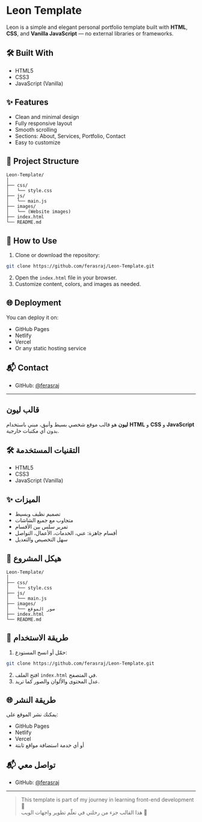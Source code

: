 # Leon Template

Leon is a simple and elegant personal portfolio template built with **HTML**, **CSS**, and **Vanilla JavaScript** — no external libraries or frameworks.

## 🛠️ Built With

- HTML5
- CSS3
- JavaScript (Vanilla)

## ✨ Features

- Clean and minimal design
- Fully responsive layout
- Smooth scrolling
- Sections: About, Services, Portfolio, Contact
- Easy to customize

## 📁 Project Structure

```
Leon-Template/
│
├── css/
│   └── style.css
├── js/
│   └── main.js
├── images/
│   └── (Website images)
├── index.html
└── README.md
```

## 🚀 How to Use

1. Clone or download the repository:

```bash
git clone https://github.com/ferasraj/Leon-Template.git
```

2. Open the `index.html` file in your browser.
3. Customize content, colors, and images as needed.

## 🌐 Deployment

You can deploy it on:

- GitHub Pages
- Netlify
- Vercel
- Or any static hosting service

## 📬 Contact

- GitHub: [@ferasraj](https://github.com/ferasraj)

---

## قالب ليون

**ليون** هو قالب موقع شخصي بسيط وأنيق، مبني باستخدام **HTML** و **CSS** و **JavaScript** بدون أي مكتبات خارجية.

## 🛠️ التقنيات المستخدمة

- HTML5
- CSS3
- JavaScript (Vanilla)

## ✨ الميزات

- تصميم نظيف وبسيط
- متجاوب مع جميع الشاشات
- تمرير سلس بين الأقسام
- أقسام جاهزة: عني، الخدمات، الأعمال، التواصل
- سهل التخصيص والتعديل

## 📁 هيكل المشروع

```
Leon-Template/
│
├── css/
│   └── style.css
├── js/
│   └── main.js
├── images/
│   └── صور الموقع
├── index.html
└── README.md
```

## 🚀 طريقة الاستخدام

1. حمّل أو انسخ المستودع:

```bash
git clone https://github.com/ferasraj/Leon-Template.git
```

2. افتح الملف `index.html` في المتصفح.
3. عدل المحتوى والألوان والصور كما تريد.

## 🌐 طريقة النشر

يمكنك نشر الموقع على:

- GitHub Pages
- Netlify
- Vercel
- أو أي خدمة استضافة مواقع ثابتة

## 📬 تواصل معي

- GitHub: [@ferasraj](https://github.com/ferasraj)

---

> This template is part of my journey in learning front-end development 🌱  
> هذا القالب جزء من رحلتي في تعلّم تطوير واجهات الويب 💪
